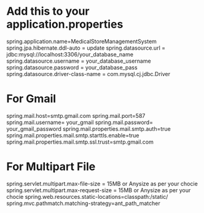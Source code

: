 # Add this to your application.properties

spring.application.name=MedicalStoreManagementSystem
spring.jpa.hibernate.ddl-auto = update
spring.datasource.url = jdbc:mysql://localhost:3306/your_database_name
spring.datasource.username = your_database_username
spring.datasource.password = your_database_pass
spring.datasource.driver-class-name = com.mysql.cj.jdbc.Driver
# For Gmail
spring.mail.host=smtp.gmail.com
spring.mail.port=587
spring.mail.username= your_gmail
spring.mail.password= your_gmail_password
spring.mail.properties.mail.smtp.auth=true
spring.mail.properties.mail.smtp.starttls.enable=true
spring.mail.properties.mail.smtp.ssl.trust=smtp.gmail.com
# For Multipart File
spring.servlet.multipart.max-file-size = 15MB or Anysize as per your chocie
spring.servlet.multipart.max-request-size = 15MB or Anysize as per your chocie
spring.web.resources.static-locations=classpath:/static/
spring.mvc.pathmatch.matching-strategy=ant_path_matcher